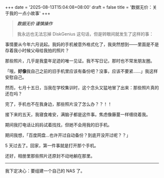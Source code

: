 +++
date = '2025-08-13T15:04:08+08:00'
draft = false
title = '数据无价：关于我的一点小故事'
+++

> **_数据无价 谨慎操作_**
>
> 我永远也无法忘掉 DiskGenius 这句话，但是转眼间就发生了这样的事：

事情要从今年六月说起。我妈的手机被意外格式化了，我突然想到——里面是不是存着我小时候父母给我拍的照片？

那些照片，几乎是我童年足迹的唯一见证。我不写日记，那时也不常发朋友圈。

「哦，**好像**我自己之前的旧手机里应该有备份吧？没事，应该不要紧……」我这样安慰自己。

然而，七月十五日，当我在学校集训时，这个念头又猛地冒了出来：那些照片真的还在吗？

完了，手机也不在我身边，那些照片没了怎么办？？！！

接下来的五天，我寝食难安，满脑子都是这件事。焦虑像藤蔓一样缠绕着我。

期间我打电话让妈妈试着找找，但她不会用我的旧手机。

期间我想，「百度网盘…也许开过自动备份？到底开没开过呢？？」

5 天过去了。回家，第一件事就是打开那个手机。

还好，相册里那些照片还原封不动地躺在那里。

---

我下定决心：要组建一个自己的 NAS 了。
